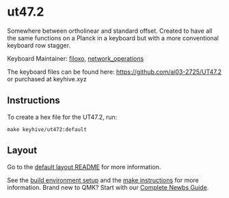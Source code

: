 # ut47.2

Somewhere between ortholinear and standard offset. Created to have all the same functions on a Planck in a keyboard but with a more conventional keyboard row stagger.

Keyboard Maintainer: [filoxo](https://github.com/filoxo), [network_operations](https://www.keyhive.xyz)

The keyboard files can be found here: https://github.com/ai03-2725/UT47.2
or purchased at keyhive.xyz

## Instructions

To create a hex file for the UT47.2, run:

    make keyhive/ut472:default

## Layout

Go to the [default layout README](keymaps/default/readme.md) for more information.

See the [build environment setup](https://docs.qmk.fm/#/getting_started_build_tools) and the [make instructions](https://docs.qmk.fm/#/getting_started_make_guide) for more information. Brand new to QMK? Start with our [Complete Newbs Guide](https://docs.qmk.fm/#/newbs).
